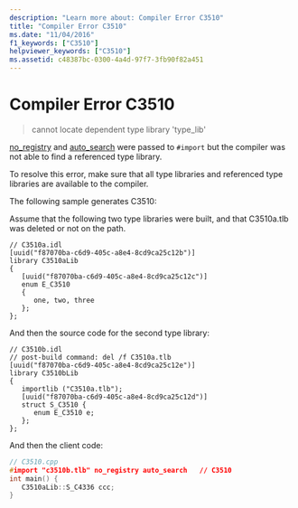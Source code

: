 ```yaml
---
description: "Learn more about: Compiler Error C3510"
title: "Compiler Error C3510"
ms.date: "11/04/2016"
f1_keywords: ["C3510"]
helpviewer_keywords: ["C3510"]
ms.assetid: c48387bc-0300-4a4d-97f7-3fb90f82a451
---
```

# Compiler Error C3510

> cannot locate dependent type library 'type_lib'

[no_registry](../../preprocessor/no-registry.md) and [auto_search](../../preprocessor/auto-search.md) were passed to `#import` but the compiler was not able to find a referenced type library.

To resolve this error, make sure that all type libraries and referenced type libraries are available to the compiler.

The following sample generates C3510:

Assume that the following two type libraries were built, and that C3510a.tlb was deleted or not on the path.

```
// C3510a.idl
[uuid("f87070ba-c6d9-405c-a8e4-8cd9ca25c12b")]
library C3510aLib
{
   [uuid("f87070ba-c6d9-405c-a8e4-8cd9ca25c12c")]
   enum E_C3510
   {
      one, two, three
   };
};
```

And then the source code for the second type library:

```
// C3510b.idl
// post-build command: del /f C3510a.tlb
[uuid("f87070ba-c6d9-405c-a8e4-8cd9ca25c12e")]
library C3510bLib
{
   importlib ("C3510a.tlb");
   [uuid("f87070ba-c6d9-405c-a8e4-8cd9ca25c12d")]
   struct S_C3510 {
      enum E_C3510 e;
   };
};
```

And then the client code:

```cpp
// C3510.cpp
#import "c3510b.tlb" no_registry auto_search   // C3510
int main() {
   C3510aLib::S_C4336 ccc;
}
```
